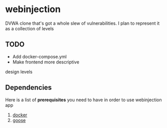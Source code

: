# webinjection

DVWA clone that's got a whole slew of vulnerabilities. 
I plan to represent it as a collection of levels 

## TODO 
<ul>
  <li> Add docker-compose.yml </li>
  <li> Make frontend more descriptive </li>
</ul>
design levels 


## Dependencies 
Here is a list of **prerequisites** you need to have in order to use webinjection app

1. [docker](https://www.docker.com/)
1. [goose](https://github.com/pressly/goose)
